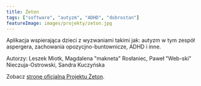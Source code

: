 ```yaml
---
title: Żeton
tags: ["software", "autyzm", "ADHD", "dobrostan"]
featureImage: images/projekty/zeton.jpg
---
```


Aplikacja wspierająca dzieci z wyzwaniami takimi jak: autyzm w tym zespół aspergera, zachowania opozycjno-buntownicze, ADHD i inne.

Autorzy: Leszek Miotk, Magdalena "makneta" Rosłaniec, Paweł "Web-ski" Nieczuja-Ostrowski, Sandra Kuczyńska

Zobacz [stronę oficjalną Projektu Żeton](https://www.projekt-zeton.pl/).